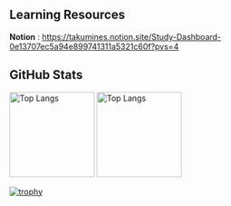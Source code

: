 ## Learning Resources
**Notion** : https://takumines.notion.site/Study-Dashboard-0e13707ec5a94e899741311a5321c60f?pvs=4

## GitHub Stats
<p align="left"> 
  <img alt="Top Langs" height="150px" src="https://github-readme-stats.vercel.app/api/top-langs/?username=takumines&hide=HTML,Blade&layout=compact&theme=onedark">
  <img alt="Top Langs" height="150px" src="https://github-readme-stats.vercel.app/api?username=takumines&count_private=true&theme=onedark&show_icons=true">
</p>

[![trophy](https://github-profile-trophy.vercel.app/?username=takumines&rank=SECRET,SSS,SS,S,AAA,AA,A,B,C&theme=onedark&column=7
)](https://github.com/ryo-ma/github-profile-trophy)
